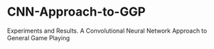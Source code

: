 # CNN-Approach-to-GGP
Experiments and Results. A Convolutional Neural Network Approach to General Game Playing
